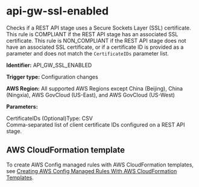 # api\-gw\-ssl\-enabled<a name="api-gw-ssl-enabled"></a>

Checks if a REST API stage uses a Secure Sockets Layer \(SSL\) certificate\. This rule is COMPLIANT if the REST API stage has an associated SSL certificate\. This rule is NON\_COMPLIANT if the REST API stage does not have an associated SSL certificate, or if a certificate ID is provided as a parameter and does not match the `CertificateIDs` parameter list\. 

**Identifier:** API\_GW\_SSL\_ENABLED

**Trigger type:** Configuration changes

**AWS Region:** All supported AWS Regions except China \(Beijing\), China \(Ningxia\), AWS GovCloud \(US\-East\), and AWS GovCloud \(US\-West\)

**Parameters:**

CertificateIDs \(Optional\)Type: CSV  
Comma\-separated list of client certificate IDs configured on a REST API stage\.

## AWS CloudFormation template<a name="w24aac11c29c17c27c15"></a>

To create AWS Config managed rules with AWS CloudFormation templates, see [Creating AWS Config Managed Rules With AWS CloudFormation Templates](aws-config-managed-rules-cloudformation-templates.md)\.